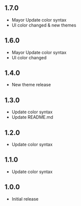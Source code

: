 ## 1.7.0

-  Mayor Update color syntax
-  UI color changed & new themes 

## 1.6.0

-  Mayor Update color syntax
-  UI color changed

## 1.4.0

-  New theme release

## 1.3.0

-  Update color syntax
-  Update README.md

## 1.2.0

-  Update color syntax

## 1.1.0

-  Update color syntax

## 1.0.0

-  Initial release
